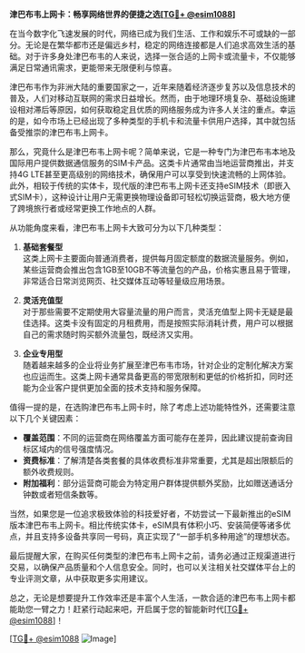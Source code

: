 **津巴布韦上网卡：畅享网络世界的便捷之选[[TG💪+ @esim1088](https://t.me/s/esim1088)]**

在当今数字化飞速发展的时代，网络已成为我们生活、工作和娱乐不可或缺的一部分。无论是在繁华都市还是偏远乡村，稳定的网络连接都是人们追求高效生活的基础。对于许多身处津巴布韦的人来说，选择一张合适的上网卡或流量卡，不仅能够满足日常通讯需求，更能带来无限便利与惊喜。

津巴布韦作为非洲大陆的重要国家之一，近年来随着经济逐步复苏以及信息技术的普及，人们对移动互联网的需求日益增长。然而，由于地理环境复杂、基础设施建设相对滞后等原因，如何获取稳定且优质的网络服务成为许多人关注的重点。幸运的是，如今市场上已经出现了多种类型的手机卡和流量卡供用户选择，其中就包括备受推崇的津巴布韦上网卡。

那么，究竟什么是津巴布韦上网卡呢？简单来说，它是一种专门为津巴布韦本地及国际用户提供数据通信服务的SIM卡产品。这类卡片通常由当地运营商推出，并支持4G LTE甚至更高级别的网络技术，确保用户可以享受到快速流畅的上网体验。此外，相较于传统的实体卡，现代版的津巴布韦上网卡还支持eSIM技术（即嵌入式SIM卡），这种设计让用户无需更换物理设备即可轻松切换运营商，极大地方便了跨境旅行者或经常更换工作地点的人群。

从功能角度来看，津巴布韦上网卡大致可分为以下几种类型：

1. **基础套餐型**  
   这类上网卡主要面向普通消费者，提供每月固定额度的数据流量服务。例如，某些运营商会推出包含1GB至10GB不等流量包的产品，价格实惠且易于管理，非常适合日常浏览网页、社交媒体互动等轻量级应用场景。

2. **灵活充值型**  
   对于那些需要不定期使用大容量流量的用户而言，灵活充值型上网卡无疑是最佳选择。这类卡没有固定的月租费用，而是按照实际消耗计费，用户可以根据自己的需求随时购买额外流量包，既经济又实用。

3. **企业专用型**  
   随着越来越多的企业将业务扩展至津巴布韦市场，针对企业的定制化解决方案也应运而生。这类上网卡通常具备更高的带宽限制和更低的价格折扣，同时还能为企业客户提供更加全面的技术支持和服务保障。

值得一提的是，在选购津巴布韦上网卡时，除了考虑上述功能特性外，还需要注意以下几个关键因素：

- **覆盖范围**：不同的运营商在网络覆盖方面可能存在差异，因此建议提前查询目标区域内的信号强度情况。
- **资费标准**：了解清楚各类套餐的具体收费标准非常重要，尤其是超出限额后的额外收费规则。
- **附加福利**：部分运营商可能会为特定用户群体提供额外奖励，比如赠送通话分钟数或者短信条数等。

当然，如果您是一位追求极致体验的科技爱好者，不妨尝试一下最新推出的eSIM版本津巴布韦上网卡。相比传统实体卡，eSIM具有体积小巧、安装简便等诸多优点，并且支持多设备共享同一号码，真正实现了“一部手机多种用途”的理想状态。

最后提醒大家，在购买任何类型的津巴布韦上网卡之前，请务必通过正规渠道进行交易，以确保产品质量和个人信息安全。同时，也可以关注相关社交媒体平台上的专业评测文章，从中获取更多实用建议。

总之，无论是想要提升工作效率还是丰富个人生活，一款合适的津巴布韦上网卡都能助您一臂之力！赶紧行动起来吧，开启属于您的智能新时代[[TG💪+ @esim1088](https://t.me/s/esim1088)]！

[[TG💪+ @esim1088](https://t.me/s/esim1088) ![Image](https://i.postimg.cc/4NQfJmqS/Snipaste-2025-05-13-00-14-12.png)]